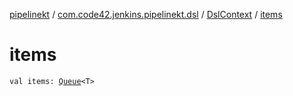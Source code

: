 [pipelinekt](../../index.md) / [com.code42.jenkins.pipelinekt.dsl](../index.md) / [DslContext](index.md) / [items](./items.md)

# items

`val items: `[`Queue`](https://docs.oracle.com/javase/6/docs/api/java/util/Queue.html)`<T>`